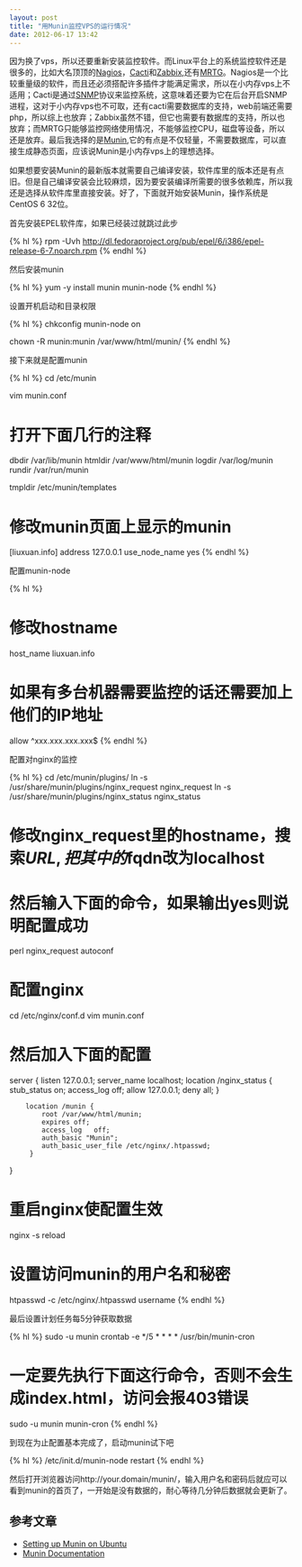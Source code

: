 ```yaml
---
layout: post
title: "用Munin监控VPS的运行情况"
date: 2012-06-17 13:42
---
```

因为换了vps，所以还要重新安装监控软件。而Linux平台上的系统监控软件还是很多的，比如大名顶顶的[Nagios](http://www.nagios.org/)，[Cacti](http://www.cacti.net/)和[Zabbix](http://www.zabbix.com/),还有[MRTG](http://oss.oetiker.ch/mrtg/)。Nagios是一个比较重量级的软件，而且还必须搭配许多插件才能满足需求，所以在小内存vps上不适用；Cacti是通过[SNMP](http://en.wikipedia.org/wiki/Simple_Network_Management_Protocol)协议来监控系统，这意味着还要为它在后台开启SNMP进程，这对于小内存vps也不可取，还有cacti需要数据库的支持，web前端还需要php，所以综上也放弃；Zabbix虽然不错，但它也需要有数据库的支持，所以也放弃；而MRTG只能够监控网络使用情况，不能够监控CPU，磁盘等设备，所以还是放弃。最后我选择的是[Munin](http://munin-monitoring.org/),它的有点是不仅轻量，不需要数据库，可以直接生成静态页面，应该说Munin是小内存vps上的理想选择。

如果想要安装Munin的最新版本就需要自己编译安装，软件库里的版本还是有点旧。但是自己编译安装会比较麻烦，因为要安装编译所需要的很多依赖库，所以我还是选择从软件库里直接安装。好了，下面就开始安装Munin，操作系统是CentOS 6 32位。

首先安装EPEL软件库，如果已经装过就跳过此步

{% hl %}
rpm -Uvh http://dl.fedoraproject.org/pub/epel/6/i386/epel-release-6-7.noarch.rpm
{% endhl %}

然后安装munin

{% hl %}
yum -y install munin munin-node
{% endhl %}

设置开机启动和目录权限

{% hl %}
chkconfig munin-node on

chown -R munin:munin /var/www/html/munin/
{% endhl %}

接下来就是配置munin

{% hl %}
cd /etc/munin

vim munin.conf

# 打开下面几行的注释
dbdir   /var/lib/munin
htmldir /var/www/html/munin
logdir  /var/log/munin
rundir  /var/run/munin

tmpldir /etc/munin/templates

# 修改munin页面上显示的munin
[liuxuan.info]
    address 127.0.0.1
    use_node_name yes
{% endhl %}

配置munin-node

{% hl %}
# 修改hostname
host_name   liuxuan.info

# 如果有多台机器需要监控的话还需要加上他们的IP地址
allow ^xxx\.xxx\.xxx\.xxx$
{% endhl %}

配置对nginx的监控

{% hl %}
cd /etc/munin/plugins/
ln -s /usr/share/munin/plugins/nginx_request nginx_request
ln -s /usr/share/munin/plugins/nginx_status nginx_status

# 修改nginx_request里的hostname，搜索$URL,把其中的$fqdn改为localhost
# 然后输入下面的命令，如果输出yes则说明配置成功
perl nginx_request autoconf

# 配置nginx
cd /etc/nginx/conf.d
vim munin.conf
# 然后加入下面的配置
server {
        listen 127.0.0.1;
        server_name localhost;
        location /nginx_status {
                stub_status on;
                access_log   off;
                allow 127.0.0.1;
                deny all;
        }
        
	    location /munin {
        	root /var/www/html/munin;
  			expires off;
  			access_log   off;
  			auth_basic "Munin";
  			auth_basic_user_file /etc/nginx/.htpasswd;
		 }
}

# 重启nginx使配置生效
nginx -s reload

# 设置访问munin的用户名和秘密
htpasswd -c /etc/nginx/.htpasswd username
{% endhl %}

最后设置计划任务每5分钟获取数据

{% hl %}
sudo -u munin crontab -e
*/5 * * * *  /usr/bin/munin-cron
# 一定要先执行下面这行命令，否则不会生成index.html，访问会报403错误
sudo -u munin munin-cron
{% endhl %}

到现在为止配置基本完成了，启动munin试下吧

{% hl %}
/etc/init.d/munin-node restart
{% endhl %}

然后打开浏览器访问http://your.domain/munin/，输入用户名和密码后就应可以看到munin的首页了，一开始是没有数据的，耐心等待几分钟后数据就会更新了。

## 参考文章

* [Setting up Munin on Ubuntu](http://www.darkcoding.net/software/setting-up-munin-on-ubuntu/)
* [Munin Documentation](http://munin-monitoring.org/wiki/Documentation)




















